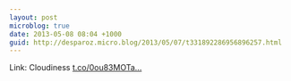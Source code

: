 ```yaml
---
layout: post
microblog: true
date: 2013-05-08 08:04 +1000
guid: http://desparoz.micro.blog/2013/05/07/t331892286956896257.html
---
```

Link: Cloudiness [t.co/0ou83MOTa...](http://t.co/0ou83MOTa7)
